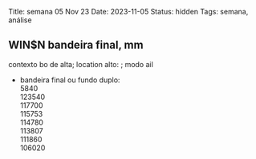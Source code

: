 Title: semana 05 Nov 23
Date: 2023-11-05
Status: hidden
Tags: semana, análise

## WIN$N  bandeira final, mm  
contexto bo de alta; location alto: ; modo ail  

* bandeira final ou fundo duplo:  
5840  
123540  
117700  
115753  
114780  
113807  
111860  
106020  

